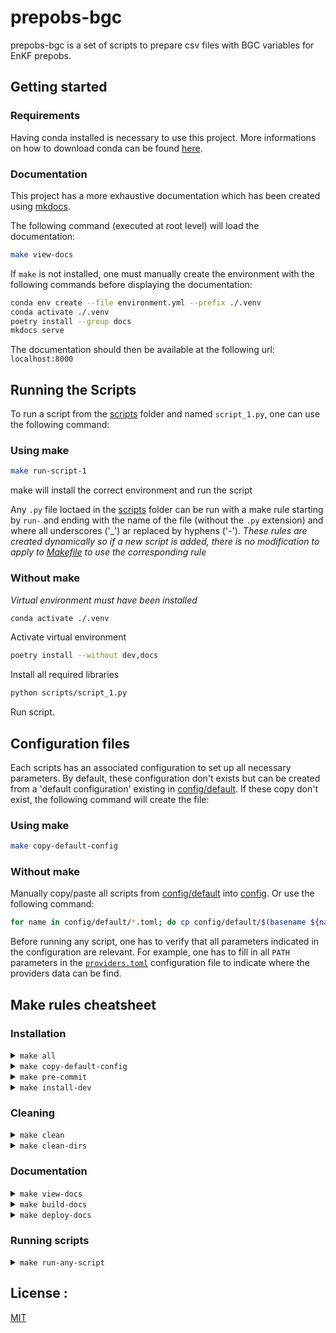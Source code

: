 # prepobs-bgc
prepobs-bgc is a set of scripts to prepare csv files with BGC variables for EnKF prepobs.
## Getting started
### Requirements
Having conda installed is necessary to use this project.
More informations on how to download conda can be found [here](https://conda.io/projects/conda/en/latest/user-guide/install/index.html).
### Documentation
This project has a more exhaustive documentation which has been created using [mkdocs](https://www.mkdocs.org/).

The following command (executed at root level) will load the documentation:

``` bash
make view-docs
```

If `make` is not installed, one must manually create the environment with the following commands before displaying the documentation:

``` bash
conda env create --file environment.yml --prefix ./.venv
conda activate ./.venv
poetry install --group docs
mkdocs serve
```

The documentation should then be available at the following url: `localhost:8000`
## Running the Scripts

To run a script from the [scripts](/scripts/) folder and named `script_1.py`, one can use the following command:

### Using make
``` bash
make run-script-1
```

make will install the correct environment and run the script

Any `.py` file loctaed in the [scripts](/scripts/) folder can be run with a make rule starting by `run-` and ending with the name of the file (without the `.py` extension) and where all underscores ('_') ar replaced by hyphens ('-').
*These rules are created dynamically so if a new script is added, there is no modification to apply to [Makefile](/Makefile) to use the corresponding rule*

### Without make
*Virtual environment must have been installed*
``` bash
conda activate ./.venv
```

Activate virtual environment

``` bash
poetry install --without dev,docs
```

Install all required libraries

``` bash
python scripts/script_1.py
```

Run script.
## Configuration files
Each scripts has an associated configuration to set up all necessary parameters. By default, these configuration don't exists but can be created from a 'default configuration' existing in [config/default](/config/default/). If these copy don't exist, the following command will create the file:

### Using make
``` bash
make copy-default-config
```
### Without make
Manually copy/paste all scripts from [config/default](/config/default/) into [config](/config/). Or use the following command:
``` bash
for name in config/default/*.toml; do cp config/default/$(basename ${name}) config/_$(basename ${name}) ; done
```

Before running any script, one has to verify that all parameters indicated in the configuration are relevant. For example, one has to fill in all `PATH` parameters in the [`providers.toml`](/config/default/providers.toml) configuration file to indicate where the providers data can be find.

## Make rules cheatsheet

### Installation
<details close>
<summary> <code>make all</code> </summary>
Create the environment, install all libraries and copy the configuration files (if needed).
</details>

<details close>
<summary> <code>make copy-default-config</code> </summary>
Copy default configuration files to the config folder if default files have been modified or if the configuration file doesn't exist.
</details>

<details close>
<summary> <code>make pre-commit</code> </summary>
Install git pre-commit hooks to ensure that the code meets editing standards before committing to github.
</details>

<details close>
<summary> <code>make install-dev</code> </summary>
Install the environment as <code>make all</code> would do and install git hooks to ensure that the code meets editing standards before committing to github.
</details>

### Cleaning
<details close>
<summary> <code>make clean</code> </summary>
'Clean' the repository environment: remove virtual environment folder and git hooks.
</details>

<details close>
<summary> <code>make clean-dirs</code> </summary>
'Clean' the outputs: remove all bgc_fig and bgc_data directories.
</details>

### Documentation
<details close>
<summary> <code>make view-docs</code> </summary>
Create the environment, install documentation-related libraries and build the documentation website locally. The documentation is then accessible from a browser at the <code>localhost:8000</code> adress. See MkDocs documentation on <code>mkdocs serve</code> for more informations.
</details>

<details close>
<summary> <code>make build-docs</code> </summary>
Create the environment, install documentation-related libraries and build the documentation website into the 'site' folder. See MkDocs documentation on <code>mkdocs build</code> for more informations.
</details>

<details close>
<summary> <code>make deploy-docs</code> </summary>
Create the environment, install documentation-related libraries and deploy documentation to a github branch. See MkDocs documentation on <code>mkdocs deploy</code> for more informations.
</details>

### Running scripts
<details close>
<summary> <code>make run-any-script</code> </summary>
Create the environment, install scripts-running-related libraries and runs the <code>scripts/any_script.py</code> python script. 'any-script' can be replaced by anything in order to run a script. For example, calling <code>make run-another-script</code> will run the <code>scripts/another_script.py</code> python script (if it exists). To make this rule work, the following syntax must be respected:

- script must be a python script
- script must be in the `scripts/` folder
- underscores ('_') must be replaced by hyphens ('-') in the script name
- extension ('.py') must be removed from the script's name
- rule must start with the `run-` prefix

</details>

## License :
[MIT](https://choosealicense.com/licenses/mit/)
